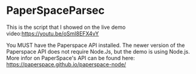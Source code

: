 # PaperSpaceParsec

This is the script that I showed on the live demo video:https://youtu.be/oSmI8EFX4vY

You MUST have the Paperspace API installed. The newer version of the Paperspace API does not require Node.Js, but the demo is using Node.js. More infor on PaperSpace's API can be found here: https://paperspace.github.io/paperspace-node/
